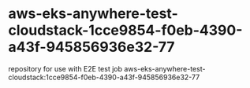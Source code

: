 # aws-eks-anywhere-test-cloudstack-1cce9854-f0eb-4390-a43f-945856936e32-77
repository for use with E2E test job aws-eks-anywhere-test-cloudstack:1cce9854-f0eb-4390-a43f-945856936e32-77
